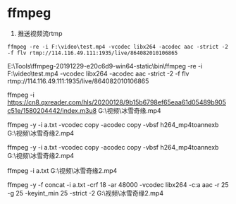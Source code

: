 # ffmpeg

1. 推送视频流rtmp
```
ffmpeg -re -i F:\video\test.mp4 -vcodec libx264 -acodec aac -strict -2 -f flv rtmp://114.116.49.111:1935/live/864082010106865
```



E:\Tools\ffmpeg-20191229-e20c6d9-win64-static\bin\ffmpeg -re -i F:\video\test.mp4 -vcodec libx264 -acodec aac -strict -2 -f flv rtmp://114.116.49.111:1935/live/864082010106865


ffmpeg -i  https://cn8.qxreader.com/hls/20200128/9b15b6798ef65eaa61d05489b905c51e/1580204442/index.m3u8 G:\视频\冰雪奇缘.mp4

ffmpeg -y -i a.txt -vcodec copy -acodec copy -vbsf h264_mp4toannexb G:\视频\冰雪奇缘2.mp4

ffmpeg -y -i a.txt -vcodec copy -acodec copy -vbsf h264_mp4toannexb G:\视频\冰雪奇缘2.mp4

ffmpeg -i a.txt G:\视频\冰雪奇缘2.mp4



ffmpeg -y -f concat -i a.txt -crf 18 -ar 48000 -vcodec libx264 -c:a aac -r 25 -g 25 -keyint_min 25 -strict -2 G:\视频\冰雪奇缘2.mp4